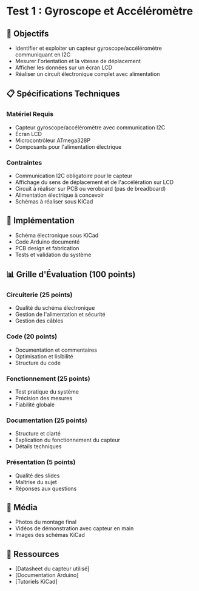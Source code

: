 # Test 1 : Gyroscope et Accéléromètre

## 🎯 Objectifs
- Identifier et exploiter un capteur gyroscope/accéléromètre communiquant en I2C
- Mesurer l'orientation et la vitesse de déplacement
- Afficher les données sur un écran LCD
- Réaliser un circuit électronique complet avec alimentation

## 📋 Spécifications Techniques

### Matériel Requis
- Capteur gyroscope/accéléromètre avec communication I2C
- Écran LCD
- Microcontrôleur ATmega328P
- Composants pour l'alimentation électrique

### Contraintes
- Communication I2C obligatoire pour le capteur
- Affichage du sens de déplacement et de l'accélération sur LCD
- Circuit à réaliser sur PCB ou veroboard (pas de breadboard)
- Alimentation électrique à concevoir
- Schémas à réaliser sous KiCad

## 🔧 Implémentation
- Schéma électronique sous KiCad
- Code Arduino documenté
- PCB design et fabrication
- Tests et validation du système

## 📊 Grille d'Évaluation (100 points)

### Circuiterie (25 points)
- Qualité du schéma électronique
- Gestion de l'alimentation et sécurité
- Gestion des câbles

### Code (20 points)
- Documentation et commentaires
- Optimisation et lisibilité
- Structure du code

### Fonctionnement (25 points)
- Test pratique du système
- Précision des mesures
- Fiabilité globale

### Documentation (25 points)
- Structure et clarté
- Explication du fonctionnement du capteur
- Détails techniques

### Présentation (5 points)
- Qualité des slides
- Maîtrise du sujet
- Réponses aux questions

## 📸 Média
- Photos du montage final
- Vidéos de démonstration avec capteur en main
- Images des schémas KiCad

## 🔗 Ressources
- [Datasheet du capteur utilisé]
- [Documentation Arduino]
- [Tutoriels KiCad]
